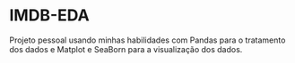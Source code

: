 # IMDB-EDA

Projeto pessoal usando minhas habilidades com Pandas para o tratamento dos dados e Matplot e SeaBorn para a visualização dos dados.
